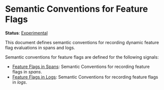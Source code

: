<!--- Hugo front matter used to generate the website version of this page:
linkTitle: Feature Flags
path_base_for_github_subdir:
  from: content/en/docs/specs/semconv/feature-flags/_index.md
  to: feature-flags/README.md
--->

# Semantic Conventions for Feature Flags

**Status**: [Experimental][DocumentStatus]

This document defines semantic conventions for recording dynamic feature flag
evaluations in spans and logs.

Semantic conventions for feature flags are defined for the following signals:

* [Feature Flags in Spans](feature-flags-spans.md): Semantic Conventions for recording feature flags in *spans*.
* [Feature Flags in Logs](feature-flags-logs.md): Semantic Conventions for recording feature flags in *logs*.

[DocumentStatus]: https://github.com/open-telemetry/opentelemetry-specification/tree/v1.26.0/specification/document-status.md
